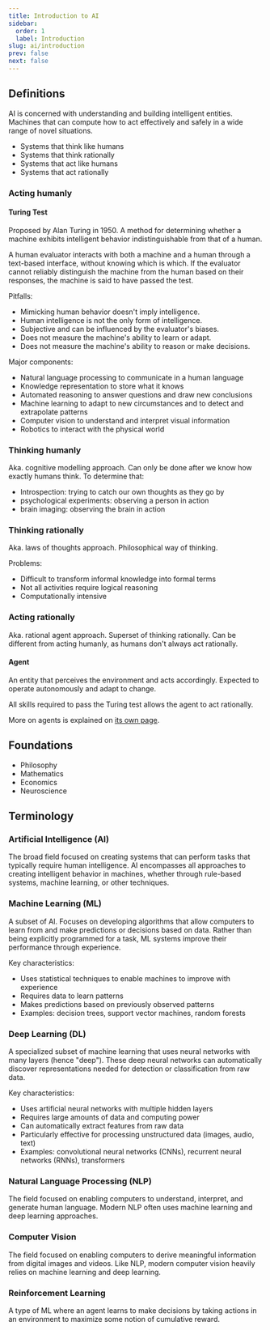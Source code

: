 ```yaml
---
title: Introduction to AI
sidebar:
  order: 1
  label: Introduction
slug: ai/introduction
prev: false
next: false
---
```


## Definitions

AI is concerned with understanding and building intelligent entities. Machines that can compute how to act effectively and safely in a wide range of novel situations. 

- Systems that think like humans
- Systems that think rationally
- Systems that act like humans
- Systems that act rationally

### Acting humanly

#### Turing Test

Proposed by Alan Turing in 1950. A method for determining whether a machine exhibits intelligent behavior indistinguishable from that of a human.

A human evaluator interacts with both a machine and a human through a text-based interface, without knowing which is which. If the evaluator cannot reliably distinguish the machine from the human based on their responses, the machine is said to have passed the test.

Pitfalls:
- Mimicking human behavior doesn't imply intelligence.
- Human intelligence is not the only form of intelligence.
- Subjective and can be influenced by the evaluator's biases.
- Does not measure the machine's ability to learn or adapt.
- Does not measure the machine's ability to reason or make decisions.

Major components:
- Natural language processing to communicate in a human language
- Knowledge representation to store what it knows
- Automated reasoning to answer questions and draw new conclusions
- Machine learning to adapt to new circumstances and to detect and extrapolate patterns
- Computer vision to understand and interpret visual information
- Robotics to interact with the physical world

### Thinking humanly

Aka. cognitive modelling approach. Can only be done after we know how exactly humans think. To determine that:
- Introspection: trying to catch our own thoughts as they go by
- psychological experiments: observing a person in action
- brain imaging: observing the brain in action

### Thinking rationally

Aka. laws of thoughts approach. Philosophical way of thinking.

Problems:
- Difficult to transform informal knowledge into formal terms
- Not all activities require logical reasoning
- Computationally intensive

### Acting rationally 

Aka. rational agent approach. Superset of thinking rationally. Can be different from acting humanly, as humans don't always act rationally.

#### Agent

An entity that perceives the environment and acts accordingly. Expected to operate autonomously and adapt to change.

All skills required to pass the Turing test allows the agent to act rationally.

More on agents is explained on [its own page](/ai/agents).

## Foundations

- Philosophy
- Mathematics
- Economics
- Neuroscience

## Terminology

### Artificial Intelligence (AI)
The broad field focused on creating systems that can perform tasks that typically require human intelligence. AI encompasses all approaches to creating intelligent behavior in machines, whether through rule-based systems, machine learning, or other techniques.

### Machine Learning (ML)
A subset of AI. Focuses on developing algorithms that allow computers to learn from and make predictions or decisions based on data. Rather than being explicitly programmed for a task, ML systems improve their performance through experience.

Key characteristics:
- Uses statistical techniques to enable machines to improve with experience
- Requires data to learn patterns
- Makes predictions based on previously observed patterns
- Examples: decision trees, support vector machines, random forests

### Deep Learning (DL)
A specialized subset of machine learning that uses neural networks with many layers (hence "deep"). These deep neural networks can automatically discover representations needed for detection or classification from raw data.

Key characteristics:
- Uses artificial neural networks with multiple hidden layers
- Requires large amounts of data and computing power
- Can automatically extract features from raw data
- Particularly effective for processing unstructured data (images, audio, text)
- Examples: convolutional neural networks (CNNs), recurrent neural networks (RNNs), transformers

### Natural Language Processing (NLP)
The field focused on enabling computers to understand, interpret, and generate human language. Modern NLP often uses machine learning and deep learning approaches.

### Computer Vision
The field focused on enabling computers to derive meaningful information from digital images and videos. Like NLP, modern computer vision heavily relies on machine learning and deep learning.

### Reinforcement Learning
A type of ML where an agent learns to make decisions by taking actions in an environment to maximize some notion of cumulative reward.
